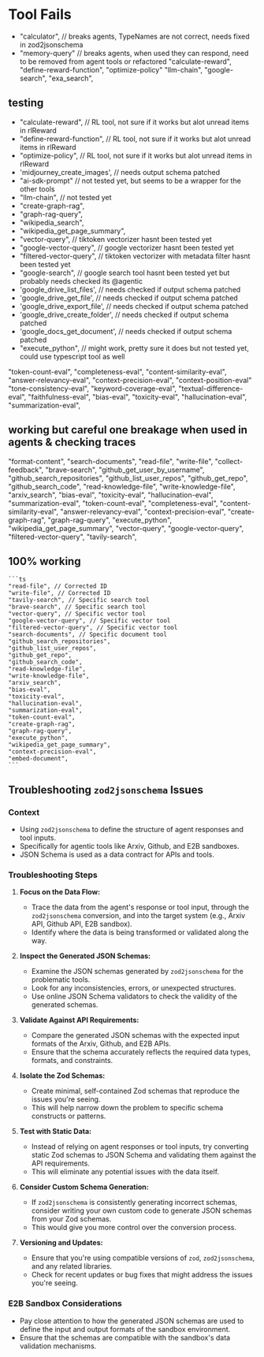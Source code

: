 # Tool Fails

- "calculator", // breaks agents, TypeNames are not correct, needs fixed in zod2jsonschema
- "memory-query" // breaks agents, when used they can respond,  need to be removed from agent tools or refactored
"calculate-reward",
"define-reward-function",
"optimize-policy"
"llm-chain",
"google-search",
"exa_search",

## testing

- "calculate-reward", // RL tool, not sure if it works but alot unread items in rlReward
- "define-reward-function", // RL tool, not sure if it works but alot unread items in rlReward
- "optimize-policy", // RL tool, not sure if it works but alot unread items in rlReward
- 'midjourney_create_images', // needs output schema patched
- "ai-sdk-prompt" // not tested yet, but seems to be a wrapper for the other tools
- "llm-chain", // not tested yet
- "create-graph-rag",
- "graph-rag-query",
- "wikipedia_search",
- "wikipedia_get_page_summary",
- "vector-query", // tiktoken vectorizer hasnt been tested yet
- "google-vector-query", // google vectorizer hasnt been tested yet
- "filtered-vector-query", // tiktoken vectorizer with metadata filter hasnt been tested yet
- "google-search", // google search tool hasnt been tested yet but probably needs checked its @agentic
- 'google_drive_list_files', // needs checked if output schema patched
- 'google_drive_get_file', // needs checked if output schema patched
- 'google_drive_export_file', // needs checked if output schema patched
- 'google_drive_create_folder', // needs checked if output schema patched
- 'google_docs_get_document', // needs checked if output schema patched
- "execute_python", // might work, pretty sure it does but not tested yet, could use typescript tool as well


"token-count-eval",
"completeness-eval",
"content-similarity-eval",
"answer-relevancy-eval",
"context-precision-eval",
"context-position-eval"
"tone-consistency-eval",
"keyword-coverage-eval",
"textual-difference-eval",
"faithfulness-eval",
"bias-eval",
"toxicity-eval",
"hallucination-eval",
"summarization-eval",



## working but careful one breakage when used in agents & checking traces

"format-content",
    "search-documents",
    "read-file",
    "write-file",
    "collect-feedback",
    "brave-search",
    "github_get_user_by_username",
    "github_search_repositories",
    "github_list_user_repos",
    "github_get_repo",
    "github_search_code",
    "read-knowledge-file",
    "write-knowledge-file",
    "arxiv_search",
    "bias-eval",
    "toxicity-eval",
    "hallucination-eval",
    "summarization-eval",
    "token-count-eval",
    "completeness-eval",
    "content-similarity-eval",
    "answer-relevancy-eval",
    "context-precision-eval",
    "create-graph-rag",
    "graph-rag-query",
    "execute_python",
    "wikipedia_get_page_summary",
    "vector-query",
    "google-vector-query",
    "filtered-vector-query",
    "tavily-search",
    
## 100% working

    ```ts
    "read-file", // Corrected ID
    "write-file", // Corrected ID
    "tavily-search", // Specific search tool
    "brave-search", // Specific search tool
    "vector-query", // Specific vector tool
    "google-vector-query", // Specific vector tool
    "filtered-vector-query", // Specific vector tool
    "search-documents", // Specific document tool
    "github_search_repositories",
    "github_list_user_repos",
    "github_get_repo",
    "github_search_code",
    "read-knowledge-file",
    "write-knowledge-file",
    "arxiv_search",
    "bias-eval",
    "toxicity-eval",
    "hallucination-eval",
    "summarization-eval",
    "token-count-eval",
    "create-graph-rag",
    "graph-rag-query",
    "execute_python",
    "wikipedia_get_page_summary",
    "context-precision-eval",
    "embed-document",
    ```



## Troubleshooting `zod2jsonschema` Issues

### Context

*   Using `zod2jsonschema` to define the structure of agent responses and tool inputs.
*   Specifically for agentic tools like Arxiv, Github, and E2B sandboxes.
*   JSON Schema is used as a data contract for APIs and tools.

### Troubleshooting Steps

1.  **Focus on the Data Flow:**
    *   Trace the data from the agent's response or tool input, through the `zod2jsonschema` conversion, and into the target system (e.g., Arxiv API, Github API, E2B sandbox).
    *   Identify where the data is being transformed or validated along the way.

2.  **Inspect the Generated JSON Schemas:**
    *   Examine the JSON schemas generated by `zod2jsonschema` for the problematic tools.
    *   Look for any inconsistencies, errors, or unexpected structures.
    *   Use online JSON Schema validators to check the validity of the generated schemas.

3.  **Validate Against API Requirements:**
    *   Compare the generated JSON schemas with the expected input formats of the Arxiv, Github, and E2B APIs.
    *   Ensure that the schema accurately reflects the required data types, formats, and constraints.

4.  **Isolate the Zod Schemas:**
    *   Create minimal, self-contained Zod schemas that reproduce the issues you're seeing.
    *   This will help narrow down the problem to specific schema constructs or patterns.

5.  **Test with Static Data:**
    *   Instead of relying on agent responses or tool inputs, try converting static Zod schemas to JSON Schema and validating them against the API requirements.
    *   This will eliminate any potential issues with the data itself.

6.  **Consider Custom Schema Generation:**
    *   If `zod2jsonschema` is consistently generating incorrect schemas, consider writing your own custom code to generate JSON schemas from your Zod schemas.
    *   This would give you more control over the conversion process.

7.  **Versioning and Updates:**
    *   Ensure that you're using compatible versions of `zod`, `zod2jsonschema`, and any related libraries.
    *   Check for recent updates or bug fixes that might address the issues you're seeing.

### E2B Sandbox Considerations

*   Pay close attention to how the generated JSON schemas are used to define the input and output formats of the sandbox environment.
*   Ensure that the schemas are compatible with the sandbox's data validation mechanisms.

